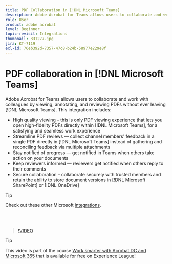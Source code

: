 ```yaml
---
title: PDF Collaboration in [!DNL Microsoft Teams]
description: Adobe Acrobat for Teams allows users to collaborate and work with colleagues by viewing, annotating, and reviewing PDFs without ever leaving [!DNL Microsoft Teams]
role: User
product: adobe acrobat
level: Beginner
topic-revisit: Integrations
thumbnail: 331277.jpg
jira: KT-7119
exl-id: 76eb392d-7357-47c8-b24b-58977e229e8f
---
```

# PDF collaboration in [!DNL Microsoft Teams]

Adobe Acrobat for Teams allows users to collaborate and work with colleagues by viewing, annotating, and reviewing PDFs without ever leaving [!DNL Microsoft Teams]. This integration includes:

* High quality viewing – this is only PDF viewing experience that lets you open high-fidelity PDFs directly within [!DNL Microsoft Teams], for a satisfying and seamless work experience
* Streamline PDF reviews — collect channel members' feedback in a single PDF directly in [!DNL Microsoft Teams] instead of gathering and reconciling feedback via multiple attachments
* Stay notified of progress — get notified in Teams when others take action on your documents
* Keep reviewers informed — reviewers get notified when others reply to their comments
* Secure collaboration – collaborate securely with trusted members and retain the ability to store document versions in [!DNL Microsoft SharePoint] or [!DNL OneDrive]

>[!TIP]
>
>Check out these other Microsoft [integrations](../integrate/integrate-overview.md#microsoft).

<br>&nbsp;

>[!VIDEO](https://video.tv.adobe.com/v/331277?quality=12&learn=on&hidetitle=true)

>[!TIP]
>
>This video is part of the course [Work smarter with Acrobat DC and Microsoft 365](https://experienceleague.adobe.com/?recommended=Acrobat-U-1-2021.microsoft365) that is available for free on Experience League!
